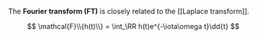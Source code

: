 The **Fourier transform (FT)** is closely related to the [[Laplace transform]].


$$
\mathcal{F}\\{h(t)\\} = \int_\RR h(t)e^{-\iota\omega t}\dd{t}
$$